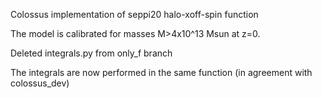 Colossus implementation of seppi20 halo-xoff-spin function

The model is calibrated for masses M>4x10^13 Msun at z=0.

Deleted integrals.py from only_f branch

The integrals are now performed in the same function (in agreement with colossus_dev)
